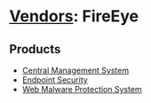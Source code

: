 # [Vendors](README.md): FireEye

## Products

- [Central Management System](../products/a4b7d3df-ec31-4c94-bf09-2f790db91de1.md)
- [Endpoint Security](../products/8c342fa0-4147-47c9-b574-965ad2eddafa.md)
- [Web Malware Protection System](../products/4bd29040-065f-4657-999c-3e03ec907f5e.md)
